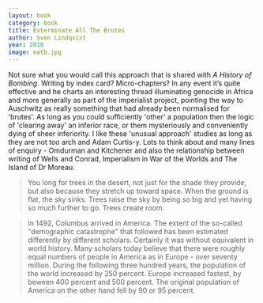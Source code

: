 ```yaml
---
layout: book
category: book
title: Exterminate All The Brutes
author: Sven Lindqvist
year: 2018
image: eatb.jpg
---
```

Not sure what you would call this approach that is shared with _A History of Bombing_.  Writing by index card?  Micro-chapters?  In any event it’s quite effective and he charts an interesting thread illuminating genocide in Africa and more generally as part of the imperialist project, pointing the way to Auschwitz as really something that had already been normalised for 'brutes'.  As long as you could sufficiently 'other' a population then the logic of 'clearing away' an inferior race, or them mysteriously and conveniently dying of sheer inferiority.  I like these 'unusual approach' studies as long as they are not too arch and Adam Curtis-y.  Lots to think about and many lines of enquiry - Omdurman and Kitchener and also the relationship between writing of Wells and Conrad, Imperialism in War of the Worlds and The Island of Dr Moreau.

> You long for trees in the desert, not just for the shade they provide, but also because they stretch up toward space. When the
ground is flat, the sky sinks. Trees raise the sky by being so big and yet having so much further to go. Trees create room.

> In 1492, Columbus arrived in America. The extent of the so-called "demographic catastrophe" that followed has been estimated differently by different scholars. Certainly it was without equivalent in world history.  Many scholars today believe that there were roughly equal numbers of people in America as in Europe - over seventy million.  During the following three hundred years, the population of the world increased by 250 percent. Europe increased fastest, by beween 400 percent and 500 percent. The original population of America on the other hand fell by 90 or 95 percent.
